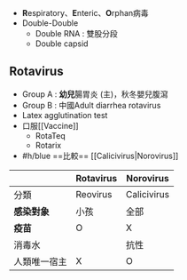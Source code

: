 - **R**espiratory、**E**nteric、**O**rphan病毒
- Double-Double
	- Double RNA : 雙股分段
	- Double capsid
## Rotavirus
- Group A : **幼兒**腸胃炎 (主)，秋冬嬰兒腹瀉
- Group B : 中國Adult diarrhea rotavirus
- Latex agglutination test
- 口服[[Vaccine]]
	- RotaTeq
	- Rotarix
- #h/blue ==比較== [[Calicivirus|Norovirus]]

|              | Rotavirus | Norovirus   |
|--------------|-----------|-------------|
| 分類         | Reovirus  | Calicivirus |
| **感染對象**     | 小孩      | 全部        |
| **疫苗**         | O         | X           |
| 消毒水       |           | 抗性        |
| 人類唯一宿主 | X         | O           |